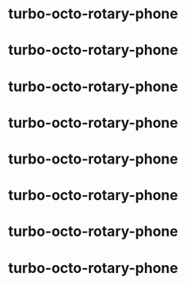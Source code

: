 # turbo-octo-rotary-phone
# turbo-octo-rotary-phone
# turbo-octo-rotary-phone
# turbo-octo-rotary-phone
# turbo-octo-rotary-phone
# turbo-octo-rotary-phone
# turbo-octo-rotary-phone
# turbo-octo-rotary-phone
